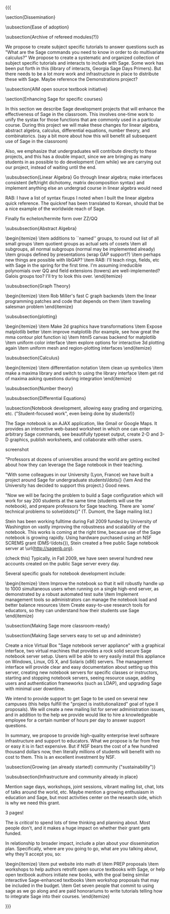 {{{

\section{Dissemination}


\subsection{Ease of adoption}


\subsection{Archive of refereed modules(?)}

We propose to create subject specific tutorials to answer questions such as "What are the Sage commands you need to know in order to do multivariate calculus?"  We propose to create a systematic and organized collection of subject specific tutorials and interacts to include with Sage.  Some work has been put forth in this (library of interacts, Georgia Sage Days Primers).  But there needs to be a lot more work and infrastructure in place to distribute these with Sage.  Maybe reference the Demonstrations project?



\subsection{AIM open source textbook initiative}


\section{Enhancing Sage for specific courses}


In this section we describe Sage development projects that will
enhance the effectiveness of Sage in the classroom.  This involves
one-time work to unify the systax for those functions that are commonly
used in a particular course.  During this project we will make these
changes for linear algebra, abstract algebra,
calculus, differential equations, number theory, and combinatorics.
(say a bit more about how this will benefit all subsequent use of Sage in the classroom)


Also, we emphasize that undergraduates will contribute directly to
these projects, and this has a double impact, since we are bringing
as many students in as possible to do development {\em while} we
are carrying out our project, instead of waiting until the end.


\subsubsection{Linear Algebra}
Go through linear algebra; make interfaces consistent (left/right dichotomy, matrix decomposition syntax) and implement anything else an undergrad course in linear algebra would need

RAB: I have a list of syntax fixups I noted when I built the linear algebra quick reference.  The quickref has been translated to Korean, should that be a nice example of the worldwide reach of Sage.

Finally fix echelon/hermite form over ZZ/QQ


\subsubsection{Abstract Algebra}


\begin{itemize}
\item  additions to ``named'' groups, to round out list of all small groups
\item  quotient groups as actual sets of cosets
\item  all subgroups, all normal subgroups (normal may be implemented already)
\item  groups defined by presentations (wrap GAP support?)
\item  perhaps new things are possible with libGAP?
\item  RAB: I'll teach rings, fields, etc with Sage in the spring for the first time.  I'm assuming irreducible polynomials over QQ and field extensions (towers) are well-implemented?  Galois groups too?  I'll try to look this over.
\end{itemize}

\subsubsection{Graph Theory}


\begin{itemize}
\item  Rob Miller's fast C graph backends
\item  the linear programming patches and code that depends on them
\item  traveling salesman problem
\end{itemize}

\subsubsection{plotting}


\begin{itemize}
\item  Make 2d graphics have transformations
\item  Expose matplotlib better
\item  improve matplotlib (for example, see how great the mma contour plot function is)
\item  html5 canvas backend for matplotlib
\item  uniform color interface
\item  explore options for interactive 3d plotting again
\item  uniform mesh and region-plotting interfaces
\end{itemize}

\subsubsection{Calculus}


\begin{itemize}
\item  differentiation notation
\item  clean up symbolics
\item  make a maxima library and switch to using the library interface
\item  get rid of maxima asking questions during integration
\end{itemize}

\subsubsection{Number theory}

\subsubsection{Differential Equations}


\subsection{Notebook development, allowing easy grading and organizing, etc. ("Student-focused work", even being done by students!)}



The Sage notebook is an AJAX application, like Gmail or Google Maps.
It provides an interactive web-based worksheet in which one can enter
arbitrary Sage commands, see beautifully typeset output, create 2-D
and 3-D graphics, publish worksheets, and collaborate with other
users.

screenshot

"Professors at dozens of universities around the world are getting
excited about how they can leverage the Sage notebook in their
teaching.

"With some colleagues in our University (Lyon, France) we have built a
project around Sage for undergraduate students\ldots{} {\em And the University has
decided to support this project.} Good news.

"Now we will be facing the problem to build a Sage configuration which
will work for say 200 students at the same time (students will use the
notebook), and prepare professors for Sage teaching. There are `some'
technical problems to solve\ldots{}" (T. Dumont, the Sage mailing list.)


Stein has been working fulltime during Fall 2009 funded by University of
Washington on vastly improving the robustness and scalability of the notebook.
This works is coming at the right time, because use of the Sage notebook
is growing rapidly.  Using hardware purchased using an NSF SCREMS
grant (DMS-\ldots{}), Stein created a free public Sage notebook server at
\url{http://sagenb.org}.

(check this) Typically, in Fall 2009, we have seen several hundred new accounts created on the public Sage server every day.

Several specific goals for notebook development include:



\begin{itemize}
\item  Improve the notebook so that it will robustly handle up to 1000 simultaneous users when running on a single high-end server, as demonstrated by a robust automated test suite
\item  Implement management tools so administrators can manage the notebook load and better balance resources
\item  Create easy-to-use research tools for educators, so they can understand how their students use Sage
\end{itemize}


\subsection{Making Sage more classroom-ready}


\subsection{Making Sage servers easy to set up and administer}


Create a nice Virtual Box "Sage notebook server appliance" with a
graphical interface, two virtual machines that provides a rock solid
secure Sage notebook server setup.  Users will be able to very easily
install this appliance on Windows, Linux, OS X, and Solaris (x86)
servers.  The management interface will provide clear and easy
documentation about setting up this server, creating new notebook
servers for specific classes or instructors, starting and stopping
notebook servers, seeing resource usage, adding users and
authentication frameworks (such as LDAP), and upgrading Sage with
minimal user downtime.

We intend to provide support to get Sage to be used on several new
campuses (this helps fulfill the "project is institutionalized" goal
of type II proposals).  We will create a new mailing list for server
administration issues, and in addition to the help we provide would
like to hire a knowledgeable employee for a certain number of hours
per day to answer support questions.

In summary, we propose to provide high-quality enterprise level
software infrastructure and support to educators.  What we propose is
far from free or easy  it is in fact expensive.  But if NSF bears
the cost of a few hundred thousand dollars now, then literally
millions of students will benefit with no cost to them.  This is an
excellent investment by NSF.



\subsection{Growing (an already started!) community ("sustainability")}




\subsubsection{Infrastructure and community already in place}

Mention sage days, workshops, joint sessions, vibrant mailing list,
chat, lots of talks around the world, etc. Maybe mention a growing
enthusiasm in education and Sage, but most activities center on the
research side, which is why we need this grant.

3 pages!

The is *critical* to spend lots of time thinking and planning about. Most people don't, and it makes a huge impact on whether their grant gets funded.

In relationship to broader impact, include a plan about your dissemination plan. 
Specifically, where are you going to go, what are you talking about, 
why they'll accept you, so:



\begin{itemize}
\item  put website into math dl
\item  PREP proposals
\item  workshops to help authors retrofit open source textbooks with Sage, or help open textbook authors initiate new books, with the goal being similar interactive Sage-enhanced textbooks
\item  workshop proposals that may be included in the budget.
\item  Get seven people that commit to using sage as we go along and are paid honorariums to write tutorials telling how to integrate Sage into their courses. 
\end{itemize}


}}}

